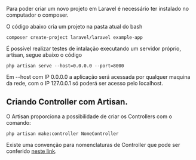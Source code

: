 Para poder criar um novo projeto em Laravel é necessário ter instalado no computador o composer.

O código abaixo cria um projeto na pasta atual do bash

`composer create-project laravel/laravel example-app`

É possível realizar testes de intalação executando um servidor próprio, artisan, segue abaixo o código

`php artisan serve --host=0.0.0.0 --port=8000`

Em --host com IP 0.0.0.0 a aplicação será acessada por qualquer maquina da rede, com o IP 127.0.0.1 só poderá ser acesso pelo localhost.

## Criando Controller com Artisan.
O Artisan proporciona a possibilidade de criar os Controllers com o comando:

`php artisan make:controller NomeController`

Existe uma convenção para nomenclaturas de Controller que pode ser conferido [neste link](https://laravel.com/docs/10.x/controllers).
